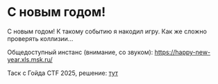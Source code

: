 # С новым годом!

С новым годом! К такому событию я накодил игру. Как же сложно проверять коллизии...

Общедоступный инстанс (внимание, со звуком): https://happy-new-year.xls.msk.ru/

Таск с Гойда CTF 2025, решение: [тут](./solution/padoru.xls.msk.ru/README.md)
